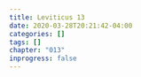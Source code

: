 ```yaml
---
title: Leviticus 13
date: 2020-03-28T20:21:42-04:00
categories: []
tags: []
chapter: "013"
inprogress: false
---
```


